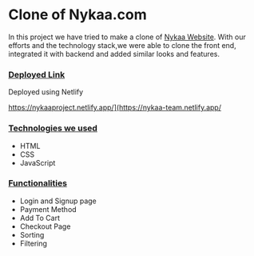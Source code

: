 <h1>Clone of Nykaa.com</h1>

In this project we have tried to make a clone of <a href="https://www.Nykaa.com" target="_blank">Nykaa Website</a>. With our efforts and the technology stack,we were able to clone the front end, integrated it with backend and added similar looks and features.


<div style='page-break-after: always'></div>

### <u>Deployed Link</u>

Deployed using Netlify 

https://nykaaproject.netlify.app/](https://nykaa-team.netlify.app/ 


<div style='page-break-after: always'></div>

### <u>Technologies we used</u>

- HTML
- CSS
- JavaScript



<div style='page-break-after: always'></div>

### <u>Functionalities</u>

- Login and Signup page
- Payment Method
- Add To Cart
- Checkout Page
- Sorting
- Filtering

<div style='page-break-after: always'></div>



<div style='page-break-after: always'></div>




<b></b>

